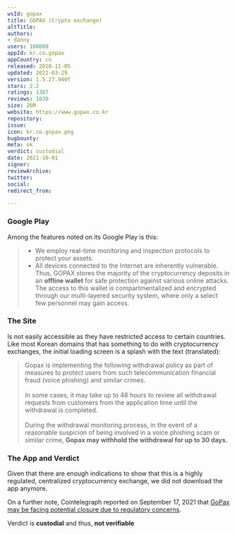 ```yaml
---
wsId: gopax
title: GOPAX (Crypto exchange)
altTitle: 
authors:
- danny
users: 100000
appId: kr.co.gopax
appCountry: cn
released: 2018-11-05
updated: 2022-03-29
version: 1.5.27.940f
stars: 2.2
ratings: 1387
reviews: 1030
size: 26M
website: https://www.gopax.co.kr
repository: 
issue: 
icon: kr.co.gopax.png
bugbounty: 
meta: ok
verdict: custodial
date: 2021-10-01
signer: 
reviewArchive: 
twitter: 
social: 
redirect_from: 

---
```


### Google Play

Among the features noted on its Google Play is this:

> - We employ real-time monitoring and inspection protocols to protect your assets.
> - All devices connected to the Internet are inherently vulnerable. Thus, GOPAX stores the majority of the cryptocurrency deposits in an **offline wallet** for safe protection against various online attacks. The access to this wallet is compartmentalized and encrypted through our multi-layered security system, where only a select few personnel may gain access.

### The Site

Is not easily accessible as they have restricted access to certain countries. Like most Korean domains that has something to do with cryptocurrency exchanges, the initial loading screen is a splash with the text (translated):

> Gopax is implementing the following withdrawal policy as part of measures to protect users from such telecommunication financial fraud (voice phishing) and similar crimes.<br><br>
In some cases, it may take up to 48 hours to review all withdrawal requests from customers from the application time until the withdrawal is completed.<br><br>
During the withdrawal monitoring process, in the event of a reasonable suspicion of being involved in a voice phishing scam or similar crime, **Gopax may withhold the withdrawal for up to 30 days.**

### The App and Verdict

Given that there are enough indications to show that this is a highly regulated, centralized cryptocurrency exchange, we did not download the app anymore. 

On a further note, Cointelegraph reported on September 17, 2021 that [GoPax may be facing potential closure due to regulatory concerns](https://cointelegraph.com/news/dcg-backed-korean-exchange-faces-closure-if-it-can-t-find-banking-partner).

Verdict is **custodial** and thus, **not verifiable**




